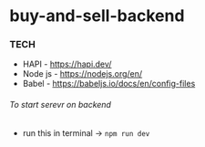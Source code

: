 # buy-and-sell-backend

### TECH
-  HAPI - https://hapi.dev/
-  Node js - https://nodejs.org/en/
-  Babel - https://babeljs.io/docs/en/config-files

###### To start serevr on backend
* run this in terminal -> `npm run dev`
